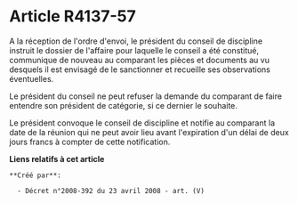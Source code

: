 # Article R4137-57

A la réception de l'ordre d'envoi, le président du conseil de discipline instruit le dossier de l'affaire pour laquelle le
conseil a été constitué, communique de nouveau au comparant les pièces et documents au vu desquels il est envisagé de le
sanctionner et recueille ses observations éventuelles.

Le président du conseil ne peut refuser la demande du comparant de faire entendre son président de catégorie, si ce dernier
le souhaite.

Le président convoque le conseil de discipline et notifie au comparant la date de la réunion qui ne peut avoir lieu avant
l'expiration d'un délai de deux jours francs à compter de cette notification.

**Liens relatifs à cet article**

	**Créé par**:

	  - Décret n°2008-392 du 23 avril 2008 - art. (V)
